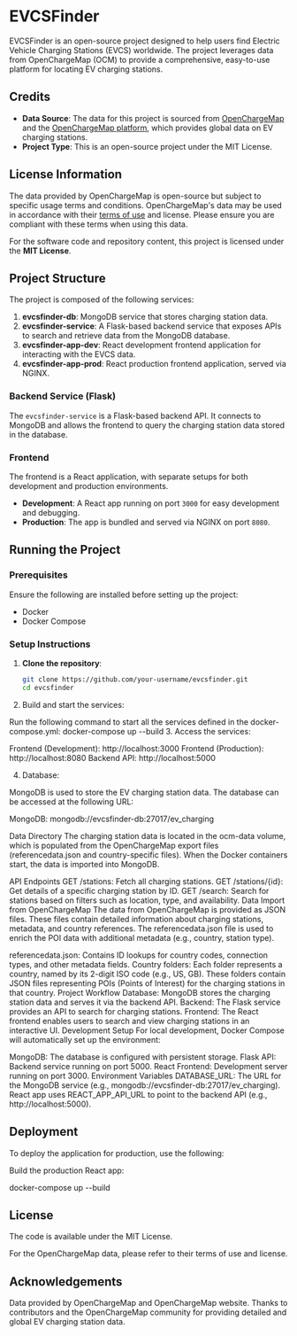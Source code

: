 # EVCSFinder

EVCSFinder is an open-source project designed to help users find Electric Vehicle Charging Stations (EVCS) worldwide. The project leverages data from OpenChargeMap (OCM) to provide a comprehensive, easy-to-use platform for locating EV charging stations.

## Credits

- **Data Source**: The data for this project is sourced from [OpenChargeMap](https://github.com/openchargemap/ocm-export) and the [OpenChargeMap platform](https://openchargemap.org/), which provides global data on EV charging stations.
- **Project Type**: This is an open-source project under the MIT License.

## License Information

The data provided by OpenChargeMap is open-source but subject to specific usage terms and conditions. OpenChargeMap's data may be used in accordance with their [terms of use](https://openchargemap.org/site/terms) and license. Please ensure you are compliant with these terms when using this data.

For the software code and repository content, this project is licensed under the **MIT License**.

## Project Structure

The project is composed of the following services:

1. **evcsfinder-db**: MongoDB service that stores charging station data.
2. **evcsfinder-service**: A Flask-based backend service that exposes APIs to search and retrieve data from the MongoDB database.
3. **evcsfinder-app-dev**: React development frontend application for interacting with the EVCS data.
4. **evcsfinder-app-prod**: React production frontend application, served via NGINX.

### Backend Service (Flask)

The `evcsfinder-service` is a Flask-based backend API. It connects to MongoDB and allows the frontend to query the charging station data stored in the database.

### Frontend

The frontend is a React application, with separate setups for both development and production environments.

- **Development**: A React app running on port `3000` for easy development and debugging.
- **Production**: The app is bundled and served via NGINX on port `8080`.

## Running the Project

### Prerequisites

Ensure the following are installed before setting up the project:

- Docker
- Docker Compose

### Setup Instructions

1. **Clone the repository**:

   ```bash
   git clone https://github.com/your-username/evcsfinder.git
   cd evcsfinder
2. Build and start the services:

Run the following command to start all the services defined in the docker-compose.yml:
docker-compose up --build
3. Access the services:

Frontend (Development): http://localhost:3000
Frontend (Production): http://localhost:8080
Backend API: http://localhost:5000

4. Database:

MongoDB is used to store the EV charging station data. The database can be accessed at the following URL:

MongoDB: mongodb://evcsfinder-db:27017/ev_charging

Data Directory
The charging station data is located in the ocm-data volume, which is populated from the OpenChargeMap export files (referencedata.json and country-specific files). When the Docker containers start, the data is imported into MongoDB.

API Endpoints
GET /stations: Fetch all charging stations.
GET /stations/{id}: Get details of a specific charging station by ID.
GET /search: Search for stations based on filters such as location, type, and availability.
Data Import from OpenChargeMap
The data from OpenChargeMap is provided as JSON files. These files contain detailed information about charging stations, metadata, and country references. The referencedata.json file is used to enrich the POI data with additional metadata (e.g., country, station type).

referencedata.json: Contains ID lookups for country codes, connection types, and other metadata fields.
Country folders: Each folder represents a country, named by its 2-digit ISO code (e.g., US, GB). These folders contain JSON files representing POIs (Points of Interest) for the charging stations in that country.
Project Workflow
Database: MongoDB stores the charging station data and serves it via the backend API.
Backend: The Flask service provides an API to search for charging stations.
Frontend: The React frontend enables users to search and view charging stations in an interactive UI.
Development Setup
For local development, Docker Compose will automatically set up the environment:

MongoDB: The database is configured with persistent storage.
Flask API: Backend service running on port 5000.
React Frontend: Development server running on port 3000.
Environment Variables
DATABASE_URL: The URL for the MongoDB service (e.g., mongodb://evcsfinder-db:27017/ev_charging).
React app uses REACT_APP_API_URL to point to the backend API (e.g., http://localhost:5000).

## Deployment
To deploy the application for production, use the following:

Build the production React app:

docker-compose up --build

## License
The code is available under the MIT License.

For the OpenChargeMap data, please refer to their terms of use and license.

## Acknowledgements
Data provided by OpenChargeMap and OpenChargeMap website.
Thanks to contributors and the OpenChargeMap community for providing detailed and global EV charging station data.
